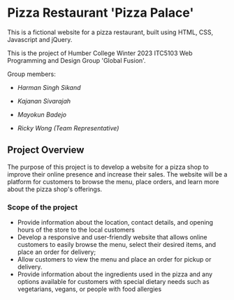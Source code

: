 # Pizza Restaurant 'Pizza Palace'

This is a fictional website for a pizza restaurant, built using HTML, CSS, Javascript and jQuery.

This is the project of Humber College Winter 2023 ITC5103 Web Programming and Design Group 'Global Fusion'.

Group members:

- *Harman Singh Sikand*

- *Kajanan Sivarajah*

- *Mayokun Badejo*

- *Ricky Wong (Team Representative)*

## Project Overview

The purpose of this project is to develop a website for a pizza shop to improve their online presence and increase their sales. The website will be a platform for customers to browse the menu, place orders, and learn more about the pizza shop's offerings.

### Scope of the project

- Provide information about the location, contact details, and opening hours of the store to the local customers
- Develop a responsive and user-friendly website that allows online customers to easily browse the menu, select their desired items, and place an order for delivery;
- Allow customers to view the menu and place an order for pickup or delivery.
- Provide information about the ingredients used in the pizza and any options available for customers with special dietary needs such as vegetarians, vegans, or people with food allergies
